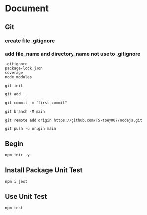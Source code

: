 # Document
## Git
### create file .gitignore
### add file_name and directory_name not use to .gitignore
```
.gitignore
package-lock.json
coverage
node_modules
```
```
git init
```
```
git add .
```
```
git commit -m "first commit"
```
```
git branch -M main
```
```
git remote add origin https://github.com/TS-toey007/nodejs.git
```
```
git push -u origin main
```
## Begin
```
npm init -y
```
## Install Package Unit Test
```
npm i jest
```
## Use Unit Test
```
npm test
```